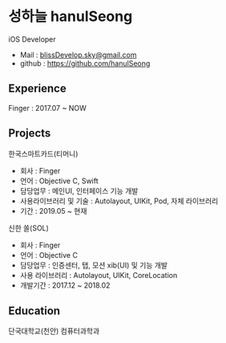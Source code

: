 성하늘 hanulSeong
=============================
iOS Developer
- Mail : blissDevelop.sky@gmail.com
- github : https://github.com/hanulSeong



Experience
--------------------------------
Finger : 2017.07 ~ NOW



Projects
--------------------------------------

한국스마트카드(티머니)
- 회사 : Finger
- 언어 : Objective C, Swift
- 담당업무 : 메인UI, 인터페이스 기능 개발
- 사용라이브러리 및 기술 : Autolayout, UIKit, Pod, 자체 라이브러리
- 기간 : 2019.05 ~ 현재

신한 쏠(SOL)

- 회사 : Finger
- 언어 : Objective C
- 담당업무 : 인증센터, 탭, 모션 xib(UI) 및 기능 개발  
- 사용 라이브러리 : Autolayout, UIKit, CoreLocation 
- 개발기간 : 2017.12 ~ 2018.02


Education
-------------------------------------------
 단국대학교(천안) 컴퓨터과학과
 
